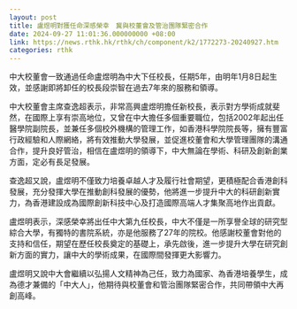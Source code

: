 ```yaml
---
layout: post
title: 盧煜明對獲任命深感榮幸　冀與校董會及管治團隊緊密合作
date: 2024-09-27 11:01:36.000000000 +08:00
link: https://news.rthk.hk/rthk/ch/component/k2/1772273-20240927.htm
categories: rthk
---
```


中大校董會一致通過任命盧煜明為中大下任校長，任期5年，由明年1月8日起生效，並感謝即將卸任的校長段崇智在過去7年來的服務和領導。

中大校董會主席查逸超表示，非常高興盧煜明擔任新校長，表示對方學術成就斐然，在國際上享有崇高地位，又曾在中大擔任多個重要職位，包括2002年起出任醫學院副院長，並兼任多個校外機構的管理工作，如香港科學院院長等，擁有豐富行政經驗和人際網絡，將有效推動大學發展，並促進校董會和大學管理團隊的溝通合作，提升良好管治，相信在盧煜明的領導下，中大無論在學術、科研及創新創業方面，定必有長足發展。

查逸超又說，盧煜明不僅致力培養卓越人才及履行社會期望，更積極配合香港創科發展，充分發揮大學在推動創科發展的優勢，他將進一步提升中大的科研創新實力，為香港建設成為國際創新科技中心及打造國際高端人才集聚高地作出貢獻。

盧煜明表示，深感榮幸將出任中大第九任校長，中大不僅是一所享譽全球的研究型綜合大學，有獨特的書院系統，亦是他服務了27年的院校。他感謝校董會對他的支持和信任，期望在歷任校長奠定的基礎上，承先啟後，進一步提升大學在研究創新方面的實力，讓中大的學術成果，在國際間發揮更大影響力。

盧煜明又說中大會繼續以弘揚人文精神為己任，致力為國家、為香港培養學生，成為德才兼備的「中大人」，他期待與校董會和管治團隊緊密合作，共同帶領中大再創高峰。
